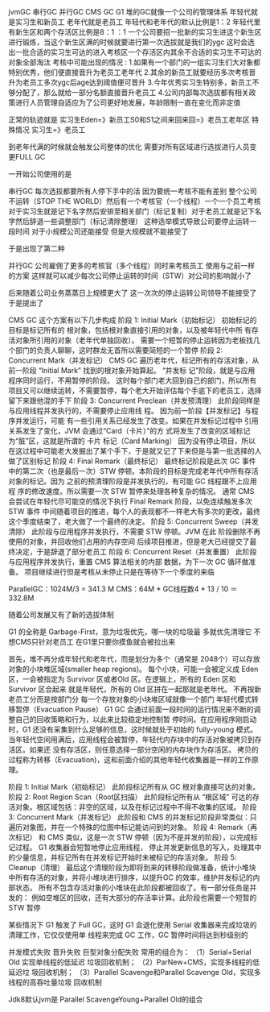 jvmGC
串行GC
并行GC
CMS GC
G1
堆的GC就像一个公司的管理体系
年轻代就是实习生和新员工 老年代就是老员工 年轻代和老年代的默认比例是1：2
年轻代里有新生区和两个存活区比例是8：1 ：1
一个公司要招一批新的实习生进这个新生区进行锻炼，当这个新生区满的时候就要进行第一次选拔就是我们的ygc
这时会选出一批合适的实习生可达的进入考核区一个存活区内其余不合适的实习生不可达的对象全部淘汰
考核中可能出现的情况 :
1.如果有一个部门的一组实习生们大对象都特别优秀，他们便直接晋升为老员工老年代
2.其余的新员工就要经历多次考核晋升为老员工多次ygc后age达到阈值便可晋升
3.今年优秀实习生特别多，新员工不够分配了，那么就给一部分名额直接晋升老员工
4.公司内部每次选拔都有相关政策进行人员管理自适应为了公司更好地发展，年龄限制一直在变化而非定值

正常的轨迹就是
实习生Eden=》新员工S0和S1之间来回来回=》老员工老年区
特殊情况
实习生=》老员工

到老年代满的时候就会触发公司整体的优化 需要对所有区域进行选拔进行人员变更FULL GC

一开始公司使用的是

串行GC
每次选拔都要所有人停下手中的活 因为要统一考核不能有差别 整个公司不运转（STOP THE WORLD）然后有一个考核官（一个线程）一个一个员工考核 对于实习生就是记下名字然后安排至相关部门（标记复制）对于老员工就是记下名字然后辞退一些调整部门（标记清除整理）
这种选举模式导致公司要停止运转一段时间 对于小规模公司还能接受 但是大规模就不能接受了

于是出现了第二种

并行GC
公司雇佣了更多的考核官（多个线程）同时来考核员工 使用与之前一样的方案
这样就可以减少每次公司停止运转的时间（STW）对公司的影响就小了

后来随着公司业务蒸蒸日上规模更大了
这一次次的停止运转公司领导不能接受了于是提出了

CMS GC
这个方案有以下几步构成
阶段 1: Initial Mark（初始标记）
初始标记的目标是标记所有的 根对象，包括根对象直接引用的对象，以及被年轻代中所 有存活对象所引用的对象（老年代单独回收）。
需要一个短暂的停止运转因为老板找几个部门的负责人聊聊，这时群龙无首所以需要简短的一个暂停
阶段 2: Concurrent Mark（并发标记）
CMS GC 遍历老年代，标记所有的存活对象，从 前一阶段 “Initial Mark” 找到的根对象开始算起。 “并发标 记”阶段，就是与应用程序同时运行，不用暂停的阶段。
这时每个部门老大回到自己的部门，所以所有项目又可以继续运转，不需要暂停，每个老大开始评估每个手底下的老员工，选择留下来跟他混的手下
阶段 3: Concurrent Preclean（并发预清理）
此阶段同样是与应用线程并发执行的，不需要停止应用线 程。 因为前一阶段【并发标记】与程序并发运行，可能 有一些引用关系已经发生了改变。如果在并发标记过程中 引用关系发生了变化，JVM 会通过“Card（卡片）”的方 式将发生了改变的区域标记为“脏”区，这就是所谓的 卡片 标记（Card Marking）
因为没有停止项目，所以在这过程中可能老大发掘出了某个手下，于是就又记了下来但是与第一批选择的人做了区别标记
阶段 4: Final Remark（最终标记）
最终标记阶段是此次 GC 事件中的第二次（也是最后一次）STW 停顿。本阶段的目标是完成老年代中所有存活对象的标记。因为 之前的预清理阶段是并发执行的，有可能 GC 线程跟不上应用程 序的修改速度。所以需要一次 STW 暂停来处理各种复杂的情况。 通常 CMS 会尝试在年轻代尽可能空的情况下执行 Final Remark 阶段，以免连续触发多次 STW 事件
中间随着项目的推进，每个人的表现都不一样老大有多次的更改，最终这个季度结束了，老大做了一个最终的决定。
阶段 5: Concurrent Sweep（并发清除）
此阶段与应用程序并发执行，不需要 STW 停顿。JVM 在此 阶段删除不再使用的对象，并回收他们占用的内存空间
后续项目推进，但是老大已经提交了最终决定，于是辞退了部分老员工
阶段 6: Concurrent Reset（并发重置）
此阶段与应用程序并发执行，重置 CMS 算法相关的内部 数据，为下一次 GC 循环做准备。
项目继续进行但是考核从未停止只是在等待下一个季度的来临

ParallelGC：1024M/3 = 341.3 M
CMS：64M * GC线程数4 * 13 / 10 ＝ 332.8M

随着公司发展又有了新的选拔体制

G1
的全称是 Garbage-First，意为垃圾优先，哪一块的垃圾最 多就优先清理它
不想CMS只针对老员工 在G1里只要你摸鱼就会被拉出来

首先，堆不再分成年轻代和老年代，而是划分为多个（通常是 2048个）可以存放对象的小块堆区域(smaller heap regions)。 每个小块，可能一会被定义成 Eden 区，一会被指定为 Survivor 区或者Old 区。在逻辑上，所有的 Eden 区和 Survivor 区合起来 就是年轻代，所有的 Old 区拼在一起那就是老年代。
不再按新老员工分而是按部门分 每一个存放对象的小块堆区域就像一个部门
年轻代模式转移暂停（Evacuation Pause） G1 GC 会通过前面一段时间的运行情况来不断的调整自己的回收策略和行为，以此来比较稳定地控制暂 停时间。在应用程序刚启动时，G1 还没有采集到什么足够的信息，这时候就处于初始的 fully-young 模式。当年轻代空间用满后，应用线程会被暂停，年轻代内存块中的存活对象被拷贝到存活区。如果还 没有存活区，则任意选择一部分空闲的内存块作为存活区。 拷贝的过程称为转移（Evacuation)，这和前面介绍的其他年轻代收集器是一样的工作原理。

阶段 1: Initial Mark（初始标记） 此阶段标记所有从 GC 根对象直接可达的对象。
阶段 2: Root Region Scan（Root区扫描） 此阶段标记所有从 “根区域” 可达的存活对象。根区域包括：非空的区域，以及在标记过程中不得不收集的区域。
阶段 3: Concurrent Mark（并发标记） 此阶段和 CMS 的并发标记阶段非常类似：只遍历对象图，并在一个特殊的位图中标记能访问到的对象。
阶段 4: Remark（再次标记） 和 CMS 类似，这是一次 STW 停顿（因为不是并发的阶段），以完成标记过程。 G1 收集器会短暂地停止应用线程， 停止并发更新信息的写入，处理其中的少量信息，并标记所有在并发标记开始时未被标记的存活对象。
阶段 5: Cleanup（清理） 最后这个清理阶段为即将到来的转移阶段做准备，统计小堆块中所有存活的对象，并将小堆块进行排序，以提升GC 的效率，维护并发标记的内部状态。 所有不包含存活对象的小堆块在此阶段都被回收了。有一部分任务是并发的： 例如空堆区的回收，还有大部分的存活率计算。此阶段也需要一个短暂的 STW 暂停

某些情况下 G1 触发了 Full GC，这时 G1 会退化使用 Serial 收集器来完成垃圾的清理工作，它仅仅使用单 线程来完成 GC 工作，GC 暂停时间将达到秒级别的

并发模式失败
晋升失败
巨型对象分配失败
常用的组合为：
（1）Serial+Serial Old 实现单线程的低延迟 垃圾回收机制；
（2）ParNew+CMS，实现多线程的低延迟垃 圾回收机制；
（3）Parallel Scavenge和Parallel Scavenge Old，实现多线程的高吞吐量垃圾 回收机制

Jdk8默认jvm是
Parallel ScavengeYoung+Parallel Old的组合